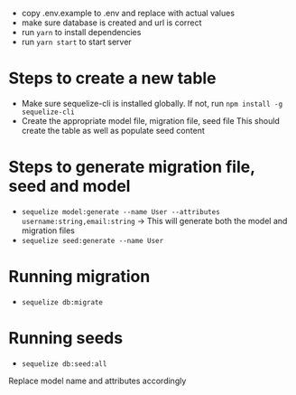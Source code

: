 - copy .env.example to .env and replace with actual values
- make sure database is created and url is correct
- run `yarn` to install dependencies
- run `yarn start` to start server

# Steps to create a new table

- Make sure sequelize-cli is installed globally. If not, run `npm install -g sequelize-cli`
- Create the appropriate model file, migration file, seed file
  This should create the table as well as populate seed content

# Steps to generate migration file, seed and model

- `sequelize model:generate --name User --attributes username:string,email:string` -> This will generate both the model and migration files
- `sequelize seed:generate --name User`

# Running migration

- `sequelize db:migrate`

# Running seeds

- `sequelize db:seed:all`

Replace model name and attributes accordingly
